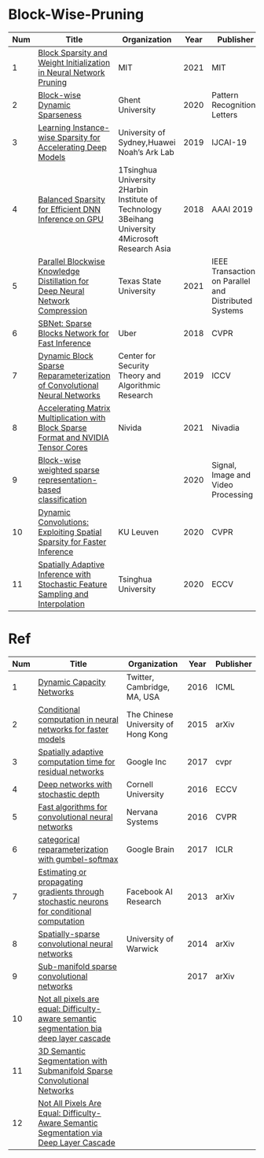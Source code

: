 # Block-Wise-Pruning
|Num|Title |Organization|Year|Publisher|
| ----------- | ----------- | ----------- | ----------- | ----------- |
|1|[Block Sparsity and Weight Initialization in Neural Network Pruning](https://dspace.mit.edu/handle/1721.1/130708)|MIT|2021|MIT|
|2|[Block-wise Dynamic Sparseness](https://arxiv.org/pdf/2001.04686.pdf)|Ghent University|2020|Pattern Recognition Letters|
|3|[Learning Instance-wise Sparsity for Accelerating Deep Models](https://www.ijcai.org/proceedings/2019/0416.pdf)|University of Sydney,Huawei Noah’s Ark Lab|2019|IJCAI-19|
|4|[Balanced Sparsity for Efficient DNN Inference on GPU](https://arxiv.org/abs/1811.00206)|1Tsinghua University 2Harbin Institute of Technology 3Beihang University 4Microsoft Research Asia|2018|AAAI 2019|
|5|[Parallel Blockwise Knowledge Distillation for Deep Neural Network Compression](https://arxiv.org/pdf/2012.03096.pdf)|Texas State University |2021|IEEE Transactions on Parallel and Distributed Systems|
|6|[SBNet: Sparse Blocks Network for Fast Inference](https://openaccess.thecvf.com/content_cvpr_2018/papers/Ren_SBNet_Sparse_Blocks_CVPR_2018_paper.pdf)|Uber|2018|CVPR|
|7|[Dynamic Block Sparse Reparameterization of Convolutional Neural Networks](https://openaccess.thecvf.com/content_ICCVW_2019/papers/CEFRL/Vooturi_Dynamic_Block_Sparse_Reparameterization_of_Convolutional_Neural_Networks_ICCVW_2019_paper.pdf)|Center for Security Theory and Algorithmic Research|2019|ICCV|
|8|[Accelerating Matrix Multiplication with Block Sparse Format and NVIDIA Tensor Cores](https://developer.nvidia.com/blog/accelerating-matrix-multiplication-with-block-sparse-format-and-nvidia-tensor-cores/)|Nivida|2021|Nivadia|
|9|[Block-wise weighted sparse representation-based classification](https://link.springer.com/article/10.1007/s11760-020-01700-9)| |2020|Signal, Image and Video Processing| 
|10|[Dynamic Convolutions: Exploiting Spatial Sparsity for Faster Inference](https://lirias.kuleuven.be/bitstream/123456789/670120/2/4583_final_OA.pdf)|KU Leuven|2020|CVPR
|11|[Spatially Adaptive Inference with Stochastic Feature Sampling and Interpolation](https://arxiv.org/pdf/2003.08866.pdf)|Tsinghua University|2020|ECCV|
# Ref
|Num|Title |Organization|Year|Publisher|
| ----------- | ----------- | ----------- | ----------- | ----------- |
|1|[Dynamic Capacity Networks](https://arxiv.org/pdf/1511.07838.pdf)|Twitter, Cambridge, MA, USA|2016|ICML|
|2|[Conditional computation in neural networks for faster models](https://arxiv.org/pdf/1704.01344.pdf)|The Chinese University of Hong Kong|2015|arXiv|
|3|[Spatially adaptive computation time for residual networks](https://arxiv.org/pdf/1612.02297.pdf)|Google Inc|2017|cvpr|
|4|[Deep networks with stochastic depth](https://arxiv.org/pdf/1603.09382.pdf)| Cornell University|2016|ECCV|
|5|[Fast algorithms for convolutional neural networks](https://arxiv.org/pdf/1509.09308.pdf)|Nervana Systems|2016|CVPR|
|6|[categorical reparameterization with gumbel-softmax](https://arxiv.org/pdf/1611.01144.pdf)|Google Brain|2017|ICLR|
|7|[Estimating or propagating gradients through stochastic neurons for conditional computation](https://arxiv.org/pdf/1308.3432.pdf)|Facebook AI Research|2013|arXiv|
|8|[Spatially-sparse convolutional neural networks](https://arxiv.org/pdf/1409.6070.pdf)|University of Warwick|2014|arXiv|
|9|[Sub-manifold sparse convolutional networks](https://arxiv.org/pdf/1706.01307.pdf)||2017|arXiv|
|10|[Not all pixels are equal: Difficulty-aware semantic segmentation bia deep layer cascade](https://arxiv.org/pdf/1704.01344.pdf)||||
|11|[3D Semantic Segmentation with Submanifold Sparse Convolutional Networks](https://arxiv.org/pdf/1711.10275.pdf)||||
|12|[Not All Pixels Are Equal: Difficulty-Aware Semantic Segmentation via Deep Layer Cascade](https://arxiv.org/pdf/1704.01344.pdf)|

